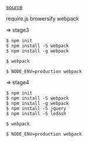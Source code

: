 [source](https://youtu.be/9kJVYpOqcVU)

require.js
browersify
webpack


=> stage3

    $ npm init
    $ npm install -S webpack
    $ npm install -g webpack

    $ webpack

    $ NODE_ENV=production webpack

=> stage4

    $ npm init
    $ npm install -S webpack
    $ npm install -g webpack
    $ npm install -S jquery
    $ npm install -S lodash

    $ webpack

    $ NODE_ENV=production webpack
